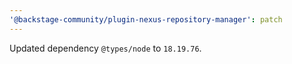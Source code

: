 ```yaml
---
'@backstage-community/plugin-nexus-repository-manager': patch
---
```


Updated dependency `@types/node` to `18.19.76`.
